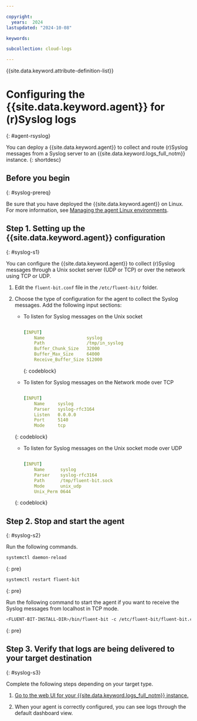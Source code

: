 ```yaml
---

copyright:
  years:  2024
lastupdated: "2024-10-08"

keywords:

subcollection: cloud-logs

---
```


{{site.data.keyword.attribute-definition-list}}


# Configuring the {{site.data.keyword.agent}} for (r)Syslog logs
{: #agent-rsyslog}

You can deploy a {{site.data.keyword.agent}} to collect and route (r)Syslog messages from a Syslog server to an {{site.data.keyword.logs_full_notm}} instance.
{: shortdesc}



## Before you begin
{: #syslog-prereq}

Be sure that you have deployed the {{site.data.keyword.agent}} on Linux.
For more information, see [Managing the agent Linux environments](/docs/cloud-logs?topic=cloud-logs-agent-linux).


## Step 1. Setting up the {{site.data.keyword.agent}} configuration
{: #syslog-s1}

You can configure the {{site.data.keyword.agent}} to collect (r)Syslog messages through a Unix socket server (UDP or TCP) or over the network using TCP or UDP.

1. Edit the `fluent-bit.conf` file in the `/etc/fluent-bit/` folder.

2. Choose the type of configuration for the agent to collect the Syslog messages. Add the following input sections:

   - To listen for Syslog messages on the Unix socket

     ```yaml

     [INPUT]
         Name                syslog
         Path                /tmp/in_syslog
         Buffer_Chunk_Size   32000
         Buffer_Max_Size     64000
         Receive_Buffer_Size 512000
      ```
     {: codeblock}

   - To listen for Syslog messages on the Network mode over TCP

     ```yaml

     [INPUT]
         Name     syslog
         Parser   syslog-rfc3164
         Listen   0.0.0.0
         Port     5140
         Mode     tcp

     ```
    {: codeblock}


   - To listen for Syslog messages on the Unix socket mode over UDP

     ```yaml

     [INPUT]
         Name      syslog
         Parser    syslog-rfc3164
         Path      /tmp/fluent-bit.sock
         Mode      unix_udp
         Unix_Perm 0644

     ```
    {: codeblock}

## Step 2. Stop and start the agent
{: #syslog-s2}

Run the following commands.

```sh
systemctl daemon-reload
```
{: pre}

```sh
systemctl restart fluent-bit
```
{: pre}

Run the following command to start the agent if you want to receive the Syslog messages from localhost in TCP mode.

```sh
<FLUENT-BIT-INSTALL-DIR>/bin/fluent-bit -c /etc/fluent-bit/fluent-bit.conf
```
{: pre}

## Step 3. Verify that logs are being delivered to your target destination
{: #syslog-s3}

Complete the following steps depending on your target type.

1. [Go to the web UI for your {{site.data.keyword.logs_full_notm}} instance.](/docs/cloud-logs?topic=cloud-logs-instance-launch)

2. When your agent is correctly configured, you can see logs through the default dashboard view.
